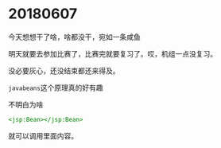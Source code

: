 # 20180607

今天想想干了啥，啥都没干，宛如一条咸鱼

明天就要去参加比赛了，比赛完就要复习了。哎，机组一点没复习。

没必要灰心，还没结束都还来得及。

`javabeans`这个原理真的好有趣

不明白为啥

```jsp
<jsp:Bean></jsp:Bean>
```

就可以调用里面内容。